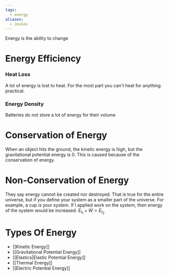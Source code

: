 ```yaml
---
tags:
  - energy
aliases:
  - Joules
---
```

Energy is the ability to change
# Energy Efficiency
### Heat Loss
A lot of energy is lost to heat. For the most part you can't heat for anything practical.
### Energy Density
Batteries do not store a lot of energy for their volume
# Conservation of Energy
When an object hits the ground, the kinetic energy is high, but the gravitational potential energy is 0.
This is caused because of the conservation of energy.
# Non-Conservation of Energy
They say energy cannot be created nor destroyed.
That is true for the entire universe, but if you define your system as a smaller part of the universe. For example, a cup is your system.
If I applied work on the system, then energy of the system would be increased.
$E_{t_{1}}+W=E_{t_{2}}$
# Types Of Energy
- [[Kinetic Energy]]
- [[Gravitational Potential Energy]]
- [[Elastics|Elastic Potential Energy]]
- [[Thermal Energy]]
- [[Electric Potential Energy]]